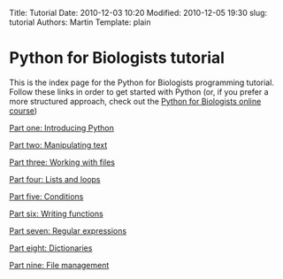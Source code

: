 Title: Tutorial
Date: 2010-12-03 10:20
Modified: 2010-12-05 19:30
slug: tutorial
Authors: Martin
Template: plain

# Python for Biologists tutorial

This is the index page for the Python for Biologists programming tutorial. Follow these links in order to get started with Python (or, if you prefer a more structured approach, check out the [Python for Biologists online course](/python-for-biologists-online-course))

[Part one: Introducing Python](/tutorial/introduction.html)

[Part two: Manipulating text](/tutorial/text.html)

[Part three: Working with files](/tutorial/files.html)

[Part four: Lists and loops](/tutorial/lists.html)

[Part five: Conditions](/tutorial/conditions.html)

[Part six: Writing functions](/tutorial/functions.html)

[Part seven: Regular expressions](/tutorial/regex.html)

[Part eight: Dictionaries](/tutorial/dictionaries.html)

[Part nine: File management](/tutorial/filesystem.html)

<br/>
